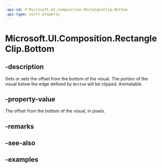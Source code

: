 ```yaml
---
-api-id: P:Microsoft.UI.Composition.RectangleClip.Bottom
-api-type: winrt property
---
```


# Microsoft.UI.Composition.RectangleClip.Bottom

<!--
public float Bottom { get; set; }
-->

## -description

Gets or sets the offset from the bottom of the visual. The portion of the visual below the edge defined by `Bottom` will be clipped. Animatable.

## -property-value

The offset from the bottom of the visual, in pixels.

## -remarks

## -see-also

## -examples


